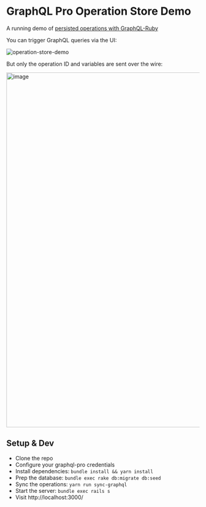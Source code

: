 # GraphQL Pro Operation Store Demo

A running demo of [persisted operations with GraphQL-Ruby](#)

You can trigger GraphQL queries via the UI:

![operation-store-demo](https://user-images.githubusercontent.com/2231765/44499461-ec310f00-a651-11e8-91f8-e1fdb1911bd0.gif)

But only the operation ID and variables are sent over the wire:

<img width="926" alt="image" src="https://user-images.githubusercontent.com/2231765/44499396-a96f3700-a651-11e8-8702-cc27a65a658d.png">

## Setup & Dev

- Clone the repo
- Configure your graphql-pro credentials
- Install dependencies: `bundle install && yarn install`
- Prep the database: `bundle exec rake db:migrate db:seed`
- Sync the operations: `yarn run sync-graphql`
- Start the server: `bundle exec rails s`
- Visit http://localhost:3000/
